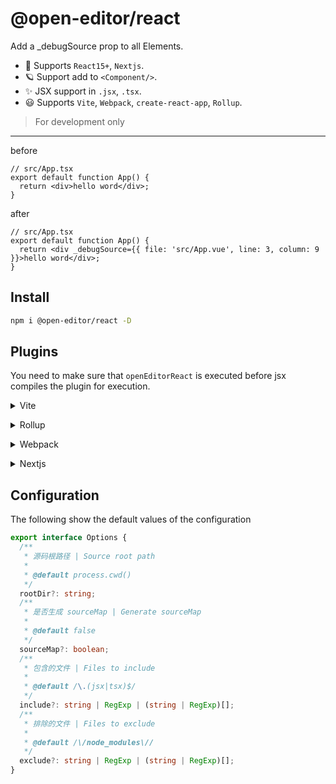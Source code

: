 # @open-editor/react

Add a \_debugSource prop to all Elements.

- 🌈 Supports `React15+`, `Nextjs`.
- 🪐 Support add to `<Component/>`.
- ✨ JSX support in `.jsx`, `.tsx`.
- 😃 Supports `Vite`, `Webpack`, `create-react-app`, `Rollup`.

> For development only

---

before

```tsx
// src/App.tsx
export default function App() {
  return <div>hello word</div>;
}
```

after

```tsx
// src/App.tsx
export default function App() {
  return <div _debugSource={{ file: 'src/App.vue', line: 3, column: 9 }}>hello word</div>;
}
```

## Install

```bash
npm i @open-editor/react -D
```

## Plugins

You need to make sure that `openEditorReact` is executed before jsx compiles the plugin for execution.

<details>
<summary>Vite</summary><br>

```ts
// vite.config.ts
import openEditorReact from '@open-editor/react/vite';

export default defineConfig({
  plugins: [
    openEditorReact({
      /* options */
    }),
    // other plugins
  ],
});
```

<br></details>

<details>
<summary>Rollup</summary><br>

```ts
// rollup.config.js
import openEditorReact from '@open-editor/react/rollup';

export default {
  plugins: [
    openEditorReact({
      /* options */
    }),
    // other plugins
  ],
};
```

<br></details>

<details>
<summary>Webpack</summary><br>

```ts
// webpack.config.js
module.exports = {
  plugins: [
    require('@open-editor/react/webpack')({
      /* options */
    }),
    // other plugins
  ],
};
```

<br></details>

<details>
<summary>Nextjs</summary><br>

```ts
// next.config.js
module.exports = {
  webpack(config, { isServer }) {
    if (!isServer) {
      config.plugins.push(require('@open-editor/react/webpack')());
    }
    return config;
  },
};
```

<br></details>

## Configuration

The following show the default values of the configuration

```ts
export interface Options {
  /**
   * 源码根路径 | Source root path
   *
   * @default process.cwd()
   */
  rootDir?: string;
  /**
   * 是否生成 sourceMap | Generate sourceMap
   *
   * @default false
   */
  sourceMap?: boolean;
  /**
   * 包含的文件 | Files to include
   *
   * @default /\.(jsx|tsx)$/
   */
  include?: string | RegExp | (string | RegExp)[];
  /**
   * 排除的文件 | Files to exclude
   *
   * @default /\/node_modules\//
   */
  exclude?: string | RegExp | (string | RegExp)[];
}
```
